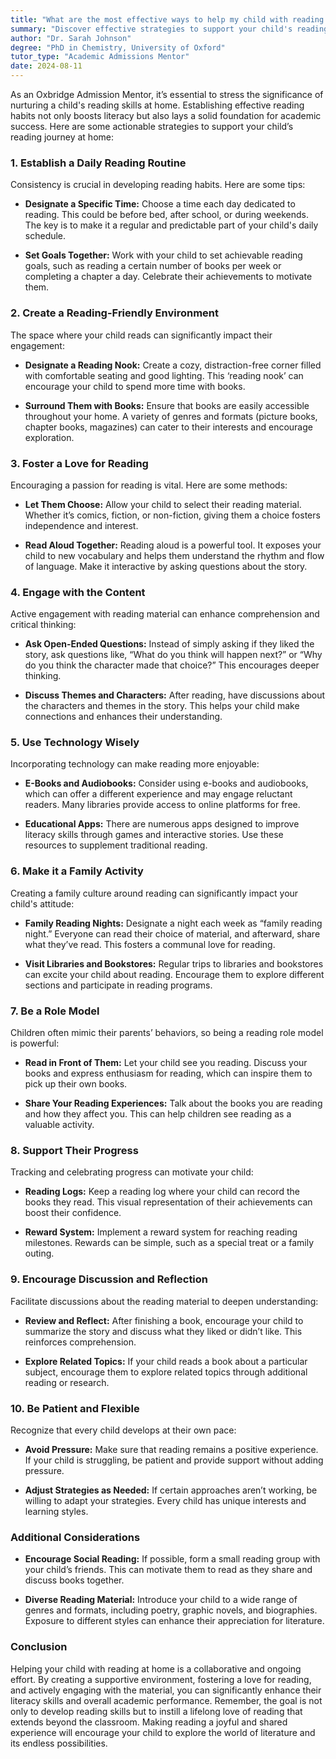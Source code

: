 ```yaml
---
title: "What are the most effective ways to help my child with reading at home?"
summary: "Discover effective strategies to support your child's reading at home, including establishing a daily reading routine for better literacy skills."
author: "Dr. Sarah Johnson"
degree: "PhD in Chemistry, University of Oxford"
tutor_type: "Academic Admissions Mentor"
date: 2024-08-11
---
```


As an Oxbridge Admission Mentor, it’s essential to stress the significance of nurturing a child's reading skills at home. Establishing effective reading habits not only boosts literacy but also lays a solid foundation for academic success. Here are some actionable strategies to support your child’s reading journey at home:

### 1. Establish a Daily Reading Routine

Consistency is crucial in developing reading habits. Here are some tips:

- **Designate a Specific Time:** Choose a time each day dedicated to reading. This could be before bed, after school, or during weekends. The key is to make it a regular and predictable part of your child's daily schedule.
  
- **Set Goals Together:** Work with your child to set achievable reading goals, such as reading a certain number of books per week or completing a chapter a day. Celebrate their achievements to motivate them.

### 2. Create a Reading-Friendly Environment

The space where your child reads can significantly impact their engagement:

- **Designate a Reading Nook:** Create a cozy, distraction-free corner filled with comfortable seating and good lighting. This ‘reading nook’ can encourage your child to spend more time with books.

- **Surround Them with Books:** Ensure that books are easily accessible throughout your home. A variety of genres and formats (picture books, chapter books, magazines) can cater to their interests and encourage exploration.

### 3. Foster a Love for Reading

Encouraging a passion for reading is vital. Here are some methods:

- **Let Them Choose:** Allow your child to select their reading material. Whether it’s comics, fiction, or non-fiction, giving them a choice fosters independence and interest.

- **Read Aloud Together:** Reading aloud is a powerful tool. It exposes your child to new vocabulary and helps them understand the rhythm and flow of language. Make it interactive by asking questions about the story.

### 4. Engage with the Content

Active engagement with reading material can enhance comprehension and critical thinking:

- **Ask Open-Ended Questions:** Instead of simply asking if they liked the story, ask questions like, “What do you think will happen next?” or “Why do you think the character made that choice?” This encourages deeper thinking.

- **Discuss Themes and Characters:** After reading, have discussions about the characters and themes in the story. This helps your child make connections and enhances their understanding.

### 5. Use Technology Wisely

Incorporating technology can make reading more enjoyable:

- **E-Books and Audiobooks:** Consider using e-books and audiobooks, which can offer a different experience and may engage reluctant readers. Many libraries provide access to online platforms for free.

- **Educational Apps:** There are numerous apps designed to improve literacy skills through games and interactive stories. Use these resources to supplement traditional reading.

### 6. Make it a Family Activity

Creating a family culture around reading can significantly impact your child's attitude:

- **Family Reading Nights:** Designate a night each week as “family reading night.” Everyone can read their choice of material, and afterward, share what they’ve read. This fosters a communal love for reading.

- **Visit Libraries and Bookstores:** Regular trips to libraries and bookstores can excite your child about reading. Encourage them to explore different sections and participate in reading programs.

### 7. Be a Role Model

Children often mimic their parents’ behaviors, so being a reading role model is powerful:

- **Read in Front of Them:** Let your child see you reading. Discuss your books and express enthusiasm for reading, which can inspire them to pick up their own books.

- **Share Your Reading Experiences:** Talk about the books you are reading and how they affect you. This can help children see reading as a valuable activity.

### 8. Support Their Progress

Tracking and celebrating progress can motivate your child:

- **Reading Logs:** Keep a reading log where your child can record the books they read. This visual representation of their achievements can boost their confidence.

- **Reward System:** Implement a reward system for reaching reading milestones. Rewards can be simple, such as a special treat or a family outing.

### 9. Encourage Discussion and Reflection

Facilitate discussions about the reading material to deepen understanding:

- **Review and Reflect:** After finishing a book, encourage your child to summarize the story and discuss what they liked or didn’t like. This reinforces comprehension.

- **Explore Related Topics:** If your child reads a book about a particular subject, encourage them to explore related topics through additional reading or research.

### 10. Be Patient and Flexible

Recognize that every child develops at their own pace:

- **Avoid Pressure:** Make sure that reading remains a positive experience. If your child is struggling, be patient and provide support without adding pressure.

- **Adjust Strategies as Needed:** If certain approaches aren’t working, be willing to adapt your strategies. Every child has unique interests and learning styles.

### Additional Considerations

- **Encourage Social Reading:** If possible, form a small reading group with your child’s friends. This can motivate them to read as they share and discuss books together.

- **Diverse Reading Material:** Introduce your child to a wide range of genres and formats, including poetry, graphic novels, and biographies. Exposure to different styles can enhance their appreciation for literature.

### Conclusion

Helping your child with reading at home is a collaborative and ongoing effort. By creating a supportive environment, fostering a love for reading, and actively engaging with the material, you can significantly enhance their literacy skills and overall academic performance. Remember, the goal is not only to develop reading skills but to instill a lifelong love of reading that extends beyond the classroom. Making reading a joyful and shared experience will encourage your child to explore the world of literature and its endless possibilities.
    